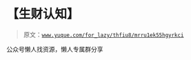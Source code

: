 # 【生财认知】

> 原文：[`www.yuque.com/for_lazy/thfiu8/mrru1ek55hgyrkci`](https://www.yuque.com/for_lazy/thfiu8/mrru1ek55hgyrkci)

<ne-p id="u7ab15a1d" data-lake-id="u7ab15a1d"><ne-text id="ua7592e26">公众号懒人找资源，懒人专属群分享</ne-text></ne-p>